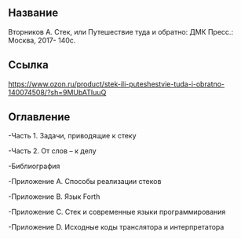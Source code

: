 ## Название

Вторников A. Стек, или Путешествие туда и обратно: ДМК Пресс.: Москва, 2017- 140с.

## Ссылка
https://www.ozon.ru/product/stek-ili-puteshestvie-tuda-i-obratno-140074508/?sh=9MUbATIuuQ

## Оглавление
-Часть 1. Задачи, приводящие к стеку

-Часть 2. От слов – к делу

-Библиография 

-Приложение A. Способы реализации стеков

-Приложение B. Язык Forth

-Приложение C. Стек и современные языки программирования

-Приложение D. Исходные коды транслятора и интерпретатора
